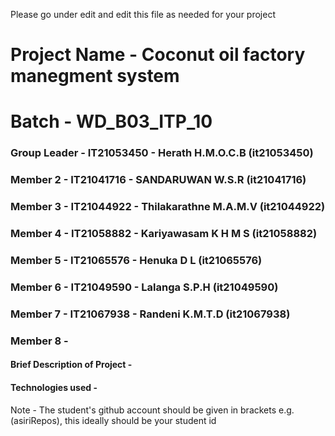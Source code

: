 Please go under edit and edit this file as needed for your project

# Project Name - Coconut oil factory manegment system
# Batch - WD_B03_ITP_10
### Group Leader - IT21053450 - Herath H.M.O.C.B (it21053450)
### Member 2 - IT21041716 - SANDARUWAN W.S.R (it21041716)
### Member 3 - IT21044922 - Thilakarathne M.A.M.V (it21044922)
### Member 4 - IT21058882 - Kariyawasam K H M S (it21058882)
### Member 5 - IT21065576 - Henuka D L (it21065576)
### Member 6 - IT21049590 - Lalanga S.P.H (it21049590)
### Member 7 - IT21067938 - Randeni K.M.T.D (it21067938)
### Member 8 - 

#### Brief Description of Project - 
#### Technologies used - 

Note - The student's github account should be given in brackets e.g. (asiriRepos), this ideally should be your student id 

